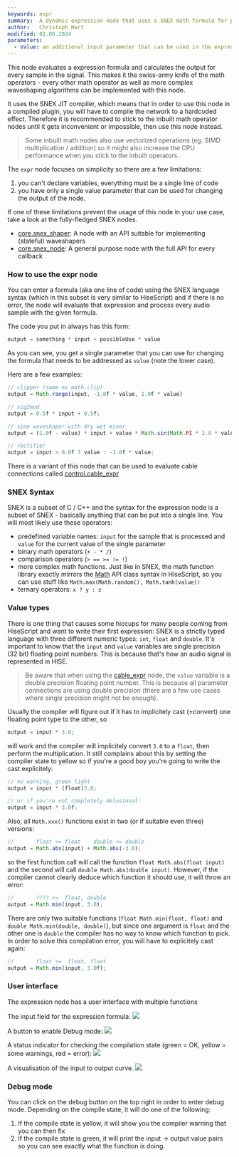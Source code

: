 ```yaml
---
keywords: expr
summary:  A dynamic expression node that uses a SNEX math formula for processing the signal.
author:   Christoph Hart
modified: 01.06.2024
parameters:
  - Value: an additional input parameter that can be used in the expression.
---
```

  
This node evaluates a expression formula and calculates the output for every sample in the signal. This makes it the swiss-army knife of the math operators - every other math operator as well as more complex waveshaping algorithms can be implemented with this node.

It uses the SNEX JIT compiler, which means that in order to use this node in a compiled plugin, you will have to compile the network to a hardcoded effect. Therefore it is recommended to stick to the inbuilt math operator nodes until it gets inconvenient or impossible, then use this node instead.

> Some inbuilt math nodes also use vectorized operations (eg. SIMD multiplication / addition) so it might also increase the CPU performance when you stick to the inbuilt operators.

The `expr` node focuses on simplicity so there are a few limitations:

1. you can't declare variables, everything must be a single line of code
2. you have only a single value parameter that can be used for changing the output of the node.

If one of these limitations prevent the usage of this node in your use case, take a look at the fully-fledged SNEX nodes.

- [core.snex_shaper](/scriptnode/list/core/snex_shaper): A node with an API suitable for implementing (stateful) waveshapers
- [core.snex_node](/scriptnode/list/core/snex_node): A general purpose node with the full API for every callback

### How to use the expr node


You can enter a formula (aka one line of code) using the SNEX language syntax (which in this subset is very similar to HiseScript) and if there is no error, the node will evaluate that expression and process every audio sample with the given formula. 

The code you put in always has this form:

```javascript
output = something * input + possibleUse * value
```

As you can see, you get a single parameter that you can use for changing the formula that needs to be addressed as `value` (note the lower case).

Here are a few examples:

```javascript
// clipper (same as math.clip)
output = Math.range(input, -1.0f * value, 1.0f * value)

// sig2mod
output = 0.5f * input + 0.5f;

// sine waveshaper with dry wet mixer
output = (1.0f - value) * input + value * Math.sin(Math.PI * 2.0 * value * input);

// rectifier
output = input > 0.0f ? value : -1.0f * value;
```

There is a variant of this node that can be used to evaluate cable connections called [control.cable_expr](/scriptnode/list/control/cable_expr)

### SNEX Syntax

SNEX is a subset of C / C++ and the syntax for the expression node is a subset of SNEX - basically anything that can be put into a single line. You will most likely use these operators:

- predefined variable names: `input` for the sample that is processed and `value` for the current value of the single parameter
- binary math operators (`+ - * /`)
- comparison operators (`> == >= != !`)
- more complex math functions. Just like in SNEX, the math function library exactly mirrors the [Math](/scripting/scripting-api/math) API class syntax in HiseScript, so you can use stuff like `Math.max(Math.random(), Math.tanh(value))`
- ternary operators: `x ? y : z`

### Value types

There is one thing that causes some hiccups for many people coming from HiseScript and want to write their first expression: SNEX is a strictly typed language with three different numeric types: `int`, `float` and `double`. It's important to know that the `input` and `value` variables are single precision (32 bit) floating point numbers. This is because that's how an audio signal is represented in HISE. 

> Be aware that when using the [cable_expr](/scriptnode/list/control/cable_expr) node, the `value` variable is a double precision floating point number. This is because all parameter connections are using double precision (there are a few use cases where single precision might not be enough).

Usually the compiler will figure out if it has to implicitely cast (=convert) one floating point type to the other, so

```javascript
output = input * 3.0;
```

will work and the compiler will implicitely convert `3.0` to a `float`, then perform the multiplication. It still complains about this by setting the compiler state to yellow so if you're a good boy you're going to write the cast explicitely:

```javascript
// no warning, green light
output = input * (float)3.0;

// or if you're not completely delusional:
output = input * 3.0f;
```

Also, all `Math.xxx()` functions exist in two (or if suitable even three) versions:

```javascript
//       float <= float    double <= double
output = Math.abs(input) + Math.abs(-3.0);
```

so the first function call will call the function `float Math.abs(float input)` and the second will call `double Math.abs(double input)`. However, if the compiler cannot clearly deduce which function it should use, it will throw an error:

```javascript
//       ???? <=  float, double
output = Math.min(input, 3.0);
```

There are only two suitable functions (`float Math.min(float, float)` and `double Math.min(double, double)`), but since one argument is `float` and the other one is `double` the compiler has no way to know which function to pick. In order to solve this compilation error, you will have to explicitely cast again:

```javascript
//       float <=  float, float
output = Math.min(input, 3.0f);
```

### User interface

The expression node has a user interface with multiple functions

The input field for the expression formula:
![](/images/custom/scriptnode/expr1.png:50%)

A button to enable Debug mode:
![](/images/custom/scriptnode/expr2.png:50%)

A status indicator for checking the compilation state (green = OK, yellow = some warnings, red = error):
![](/images/custom/scriptnode/expr3.png:50%)

A visualisation of the input to output curve.
![](/images/custom/scriptnode/expr4.png:50%)

### Debug mode

You can click on the debug button on the top right in order to enter debug mode. Depending on the compile state, it will do one of the following:

1. If the compile state is yellow, it will show you the compiler warning that you can then fix
2. If the compile state is green, it will print the input -> output value pairs so you can see exactly what the function is doing.

